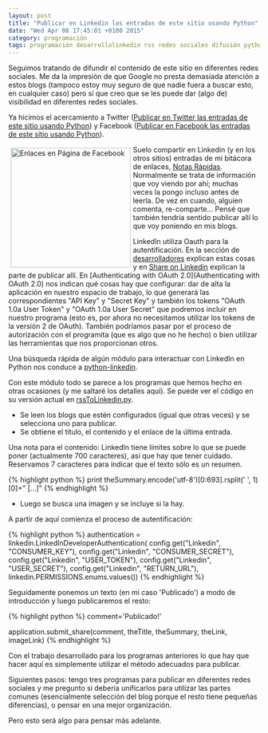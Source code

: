 ```yaml
---
layout: post
title: "Publicar en Linkedin las entradas de este sitio usando Python"
date: "Wed Apr 08 17:45:01 +0100 2015"
category: programación
tags: programación desarrollolinkedin rss redes sociales difusión python api
---
```




Seguimos tratando de difundir el contenido de este sitio en diferentes redes sociales. Me da la impresión de que Google no presta demasiada atención a estos blogs (tampoco estoy muy seguro de que nadie fuera a buscar esto, en cualquier caso) pero sí que creo que se les puede dar (algo de) visibilidad en diferentes redes sociales.

Ya hicimos el acercamiento a Twitter ([Publicar en Twitter las entradas de este sitio usando Python](http://fernand0.github.io/publicar-en-twitter-las-entradas-de-este-sitio/)) y Facebook ([Publicar en Facebook las entradas de este sitio usando Python](http://fernand0.github.io/Publicar-En-Facebook-Las-Entradas-De-Este-Sitio/)). 

<a href="https://plus.google.com/u/1/112862240851570159916/posts/Sn8MeNeD53T" title="El resultado en LinkedIn"><img src="https://lh3.googleusercontent.com/-FoV-EJ9o5QA/VSVJJVPyt1I/AAAAAAAAKFU/tuSWqyDzXtc/w506-h900/15%2B-%2B1" width="240"  alt="Enlaces en Página de Facebook" style="float:left; margin:5px"></a>


Suelo compartir en Linkedin (y en los otros sitios) entradas de mi bitácora de enlaces, [Notas Rápidas](http://fernand0.tumblr.com/). Normalmente se trata de información que voy viendo por ahí; muchas veces la pongo incluso antes de leerla. De vez en cuando, alguien comenta, re-comparte... 
Pensé que también tendría sentido publicar allí lo que voy poniendo en mis blogs. 

LinkedIn  utiliza Oauth para la autentificación. En la sección de [desarrolladores](https://developer.linkedin.com/) explican estas cosas y en [Share on Linkedin](https://developer.linkedin.com/docs/share-on-linkedin) explican la parte de publicar allí. En [Authenticating with OAuth 2.0](Authenticating with OAuth 2.0) nos indican qué cosas hay que configurar: dar de alta la aplicación en nuestro espacio de trabajo, lo que generará las correspondientes "API Key" y "Secret Key" y también los tokens "OAuth 1.0a User Token" y "OAuth 1.0a User Secret" que podremos incluir en nuestro programa (esto es, por ahora no necesitamos utilizar los tokens de la versión 2 de OAuth). 
También podríamos pasar por el proceso de autorización con el programita (que es algo que no he hecho) o bien utilizar las herramientas que nos proporcionan otros.

Una búsqueda rápida de algún módulo para interactuar con LinkedIn en Python nos conduce a [python-linkedin](https://github.com/ozgur/python-linkedin).

Con este módulo todo se parece a los programas que hemos hecho en otras ocasiones (y me saltaré los detalles aquí). Se puede ver el código en su versión actual en [rssToLinkedin.py](https://github.com/fernand0/scripts/blob/201c7bd6a48f6c1c8ce14dc3c12518ae7c3bef3f/rssToLinkedin.py).

* Se leen los blogs que estén configurados (igual que otras veces) y se selecciona uno para publicar. 
* Se obtiene el título, el contenido y el enlace de la última entrada. 

Una nota para el contenido: LinkedIn tiene límites sobre lo que se puede poner (actualmente 700 caracteres), así que hay que tener cuidado. Reservamos 7 caracteres para indicar que el texto sólo es un resumen. 

{% highlight python %}
print theSummary.encode('utf-8')[0:693].rsplit(' ', 1)[0]+" [...]"
{% endhighlight %}

* Luego se busca una imagen y se incluye si la hay.

A partir de aquí comienza el proceso de autentificación:

{% highlight python %}
authentication = linkedin.LinkedInDeveloperAuthentication(
			config.get("Linkedin", "CONSUMER_KEY"),
			config.get("Linkedin", "CONSUMER_SECRET"),
			config.get("Linkedin", "USER_TOKEN"),
			config.get("Linkedin", "USER_SECRET"),
			config.get("Linkedin", "RETURN_URL"),
			linkedin.PERMISSIONS.enums.values())
{% endhighlight %}

Seguidamente ponemos un texto (en mi caso 'Publicado') a modo de introducción y luego publicaremos el resto:

{% highlight python %}
comment='Publicado!'

application.submit_share(comment, theTitle, theSummary, theLink, imageLink)
{% endhighlight %}

Con el trabajo desarrollado para los programas anteriores lo que hay que hacer aquí es simplemente utilizar el método adecuados para publicar.

Siguientes pasos: tengo tres programas para publicar en diferentes redes sociales y me pregunto si debería unificarlos para utilizar las partes comunes (esencialmente selección del blog porque el resto tiene pequeñas diferencias), o pensar en una mejor organización. 

Pero esto será algo para pensar más adelante.

